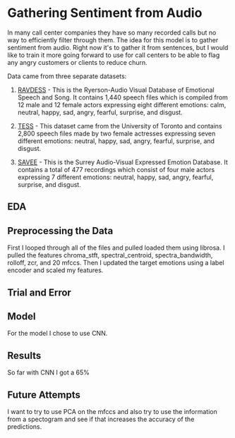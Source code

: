 # Gathering Sentiment from Audio

In many call center companies they have so many recorded calls but no way to efficiently filter through them.  The idea for this model is to gather sentiment from audio.  Right now it's to gather it from sentences, but I would like to train it more going forward to use for call centers to be able to flag any angry customers or clients to reduce churn.

Data came from three separate datasets:

1. [RAVDESS](https://zenodo.org/record/1188976#.XcJFp1FKi00) - This is the Ryerson-Audio Visual Database of Emotional Speech and Song. It contains 1,440 speech files which is compiled from 12 male and 12 female actors expressing eight different emotions: calm, neutral, happy, sad, angry, fearful, surprise, and disgust.

2. [TESS](https://tspace.library.utoronto.ca/handle/1807/24487) - This dataset came from the University of Toronto and contains 2,800 speech files made by two female actresses expressing seven different emotions: neutral, happy, sad, angry, fearful, surprise, and disgust.

3. [SAVEE](http://kahlan.eps.surrey.ac.uk/savee/) - This is the Surrey Audio-Visual Expressed Emotion Database. It contains a total of 477 recordings which consist of four male actors expressing 7 different emotions: neutral, happy, sad, angry, fearful, surprise, and disgust.


## EDA




## Preprocessing the Data

First I looped through all of the files and pulled loaded them using librosa. I pulled the features chroma_stft, spectral_centroid, spectra_bandwidth, rolloff, zcr, and 20 mfccs. Then I updated the target emotions using a label encoder and scaled my features. 


## Trial and Error





## Model

For the model I chose to use CNN. 


## Results

So far with CNN I got a 65% 

## Future Attempts
I want to try to use PCA on the mfccs and also try to use the information from a spectogram and see if that increases the accuracy of the predictions.

